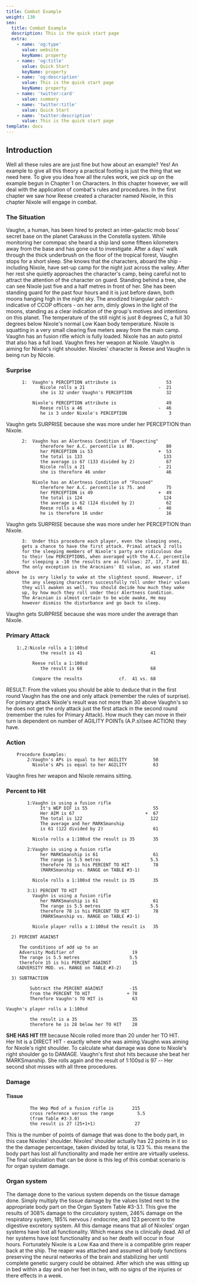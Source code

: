 ```yaml
---
title: Combat Example
weight: 130
seo:
  title: Combat Example
  description: This is the quick start page
  extra:
    - name: 'og:type'
      value: website
      keyName: property
    - name: 'og:title'
      value: Quick Start
      keyName: property
    - name: 'og:description'
      value: This is the quick start page
      keyName: property
    - name: 'twitter:card'
      value: summary
    - name: 'twitter:title'
      value: Quick Start
    - name: 'twitter:description'
      value: This is the quick start page
template: docs
---
```


## Introduction
Well all these rules are are just fine but how about an example? Yes! An example to give all this theory a practical footing is just the thing that we need here. To give you idea how all the rules work, we pick up on the example begun in Chapter 1 on Characters. In this chapter however, we will deal with the application of combat's rules and procedures. In the first chapter we saw how Reese created a character named Nixole, in this chapter Nixole will engage in combat.

### The Situation
Vaughn, a human, has been hired to protect an inter-galactic mob boss' secret base on the planet Carakuss in the Constella system. While monitoring her commpac she heard a ship land some fifteen kilometers away from the base and has gone out to investigate. After a days' walk through the thick underbrush on the floor of the tropical forest, Vaughn stops for a short sleep. She knows that the characters, aboard the ship - including Nixole, have set-up camp for the night just across the valley. After her rest she quietly approaches the character's camp, being careful not to attract the attention of the character on guard. Standing behind a tree, she can see Nixole just five and a half metres in front of her. She has been standing guard for the past four hours and it is just before dawn, both moons hanging high in the night sky. The anodized triangular patch - indicative of CCOP officers -  on her arm, dimly glows in the light of the moons, standing as a clear indication of the group's motives and intentions on this planet. The temperature of the still night is just 8 degrees C, a full 30 degrees below Nixole's normal Low Kaan body temperature. Nixole is squatting in a very small clearing five meters away from the main camp. Vaughn has an fusion rifle which is fully loaded. Nixole has an auto pistol that also has a full load. Vaughn fires her weapon at Nixole. Vaughn is aiming for Nixole's right shoulder. Nixoles' character is Reese and Vaughn is being run by Nicole.

### Surprise

          1:  Vaughn's PERCEPTION attribute is                   53
                 Nicole rolls a 21                            -  21
                 she is 32 under Vaughn's PERCEPTION             32

              Nixole's PERCEPTION attribute is                   49
                 Reese rolls a 46                             -  46
                 he is 3 under Nixole's PERCEPTION                3

<div class="note">Vaughn gets SURPRISE because she was more under her PERCEPTION than Nixole.   </div>


          2:  Vaughn has an Alertness Condition of "Expecting"
                 therefore her A.C. percentile is 80.            80
                 her PERCEPTION is 53                         +  53
                 the total is 133                               133
                 the average is 67 (133 divided by 2)            67
                 Nicole rolls a 21                            -  21
                 she is therefore 46 under                       46

              Nixole has an Alertness Condition of "Focused"
                 therefore her A.C. percentile is 75. and        75
                 her PERCEPTION is 49                         +  49
                 the total is 124                               124
                 the average is 62 (124 divided by 2)            62
                 Reese rolls a 46                             -  46
                 he is therefore 16 under                        16

<div class="note">Vaughn gets SURPRISE because she was more under her PERCEPTION than Nixole.   </div>

          3:  Under this procedure each player, even the sleeping ones,
          gets a chance to have the first attack. Primal attack 2 rolls
          for the sleeping members of Nixole's party are ridiculous due
          to their low PERCEPTIONS, when averaged with the A.C. percentile
          for sleeping a -10 the results are as follows: 27, 17, 7 and 81.
          The only exception is the Aracnians' 81 value, as was stated above
          he is very likely to wake at the slightest sound. However, if
          the any sleeping characters successfully roll under their values
          they will awaken as well. You should decide how much they wake
          up, by how much they roll under their Alertness Condition.
          The Aracnian is almost certain to be wide awake, He may
          however dismiss the disturbance and go back to sleep.

<div class="note">Vaughn gets SURPRISE because she was more under the average than Nixole.  </div>


### Primary Attack

        1:,2:Nicole rolls a 1:100sd
                 the result is 41                          41

              Reese rolls a 1:100sd
                 the result is 68                          68

              Compare the results              cf.  41 vs. 68

<div class="note">
RESULT: From the values you should be able to deduce that in the first round Vaughn has the one and only attack (remember the rules of surprise). For primary attack Nixole's result was not more than 30 above Vaughn's so he does not get the only attack just the first attack in the second round (remember the rules for Primary Attack). How much they can move in their turn is dependent on number of AGILITY POINTs (A.P.s)(see ACTION) they have.
</div>

### Action  

        Procedure Examples:
            2:Vaughn's APs is equal to her AGILITY          50
              Nixole's APs is equal to her AGILITY          63

<div class="note">Vaughn fires her weapon and Nixole remains sitting.</div>

### Percent to Hit

            1:Vaughn is using a fusion rifle
                 It's WEP DIF is 55                         55
                 Her AIM is 67                           +  67
                 The total is 122                          122
                 The average and her MARKSmanship
                 is 61 (122 divided by 2)                   61

              Nicole rolls a 1:100sd the result is 35       35

            2:Vaughn is using a fusion rifle              
                 her MARKSmanship is 61                     61
                 The range is 5.5 metres                   5.5
                 therefore 78 is his PERCENT TO HIT         78
                 (MARKSmanship vs. RANGE on TABLE #3-1)

              Nicole rolls a 1:100sd the result is 35       35

            3:1) PERCENT TO HIT    
              Vaughn is using a fusion rifle
                 her MARKSmanship is 61                     61
                 The range is 5.5 metres                   5.5
                 therefore 78 is his PERCENT TO HIT         78
                 (MARKSmanship vs. RANGE on TABLE #3-1)   

              Nicole player rolls a 1:100sd the result is   35

      2) PERCENT AGAINST

         The conditions of add up to an
         Adversity Modifier of                      19
         The range is 5.5 metres                   5.5
         therefore 15 is his PERCENT AGAINST        15
        (ADVERSITY MOD. vs. RANGE on TABLE #3-2)

      3) SUBTRACTION

             Subtract the PERCENT AGAINST          -15
             from the PERCENT TO HIT              + 78
             Therefore Vaughn's TO HIT is           63

    Vaughn's player rolls a 1:100sd

             the result is a 35                     35
             therefore he is 28 below her TO HIT    28

<div class="important"><strong>SHE HAS HIT !!!!</strong> because Nicole rolled more than 20 under her TO HIT.<br>
Her hit is a DIRECT HIT - exactly where she was aiming.Vaughn was aiming for Nixole's right shoulder. To calculate what damage was done to Nixole's right shoulder go to DAMAGE. Vaughn's first shot hits because she beat her MARKSmanship. She rolls again and the result of 1:100sd is 97 -- Her second shot misses with all three procedures.  </div>

### Damage
#### Tissue
             The Wep Mod of a fusion rifle is       215
             cross reference versus the range         5.5
             (from Table #3-3.0)
             the result is 27 (25+1+1)               27

This is the number of points of damage that was done to the body part, in this case Nixoles' shoulder. Nixoles' shoulder actually has 22 points in it so the the damage percentage, taken divided by total, is 123 %. this means the body part has lost all functionality and made her entire are virtually useless. The final calculation that can be done is this leg of this combat scenario is for organ system damage.

### Organ system

The damage done to the various system depends on the tissue damage done. Simply multiply the tissue damage by the values listed next to the appropriate body part on the Organ System Table #3-3.1. This give the results of 308% damage to the circulatory system, 246% damage on the respiratory system, 185% nervous / endocrine, and 123 percent to the digestive excretory system. All this damage means that all of Nixoles' organ systems have lost all functionality. Which means she is clinically dead. All of her systems have lost functionality and so her death will occur in four hours. Fortunately Nixole is a Low Kaa and there is a compatible grim reaper back at the ship. The reaper was attached and assumed all body functions preserving the neural networks of the brain and stabilizing her until complete genetic surgery could be obtained. After which she was sitting up in bed within a day and on her feet in two, with no signs of the injuries or there effects in a week.
